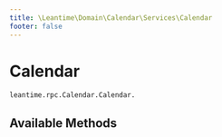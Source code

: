 ```yaml
---
title: \Leantime\Domain\Calendar\Services\Calendar
footer: false
---
```


# Calendar




`leantime.rpc.Calendar.Calendar.`


## Available Methods


